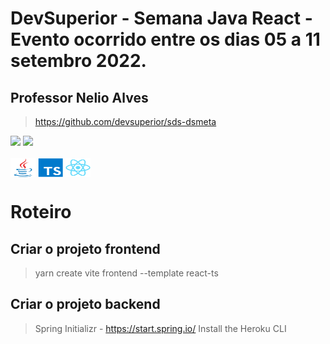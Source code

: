 # DevSuperior - Semana Java React - Evento ocorrido entre os dias 05 a 11 setembro 2022. 
## Professor Nelio Alves
> https://github.com/devsuperior/sds-dsmeta

<div> 
  <a href="https://www.youtube.com/devsuperior" target="_blank"><img src="https://img.shields.io/badge/YouTube-FF0000?style=for-the-badge&logo=youtube&logoColor=white" target="_blank"></a>
  <a href="https://www.instagram.com/devsuperior.ig" target="_blank"><img src="https://img.shields.io/badge/-Instagram-%23E4405F?style=for-the-badge&logo=instagram&logoColor=white" target="_blank"></a>
 
</div>

<div style="display: inline_block"><br>
  <img align="center" alt="Rdgmart-Java" height="30" width="40" src="https://raw.githubusercontent.com/devicons/devicon/master/icons/java/java-original.svg">
  <img align="center" alt="Rdgmart-Ts" height="30" width="40" src="https://raw.githubusercontent.com/devicons/devicon/master/icons/typescript/typescript-plain.svg">
  <img align="center" alt="Rdgmart-React" height="30" width="40" src="https://raw.githubusercontent.com/devicons/devicon/master/icons/react/react-original.svg">
</div>


# Roteiro
## Criar o projeto frontend 
> yarn create vite frontend --template react-ts
## Criar o projeto backend
> Spring Initializr - https://start.spring.io/
> Install the Heroku CLI